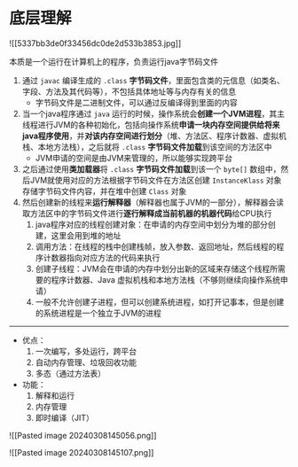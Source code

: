 # 底层理解

![[5337bb3de0f33456dc0de2d533b3853.jpg]]

本质是一个运行在计算机上的程序，负责运行java字节码文件

1. 通过 `javac` 编译生成的 `.class` **字节码文件**，里面包含类的元信息（如类名、字段、方法及其代码等），不包括具体地址等与内存有关的信息
	* 字节码文件是二进制文件，可以通过反编译得到里面的内容
2. 当一个java程序通过 `java` 运行的时候，操作系统会**创建一个JVM进程**，其主线程进行JVM的各种初始化，包括向操作系统**申请一块内存空间提供给将来java程序使用**，并**对该内存空间进行划分**（堆、方法区、程序计数器、虚拟机栈、本地方法栈），之后就将 `.class` **字节码文件加载**到该空间的方法区中
	* JVM申请的空间是由JVM来管理的，所以能够实现跨平台
3. 之后通过使用**类加载器**将 `.class` **字节码文件加载**到该一个 `byte[]` 数组中，然后JVM就使用对应的方法根据字节码文件在方法区创建 `InstanceKlass` 对象存储字节码文件内容，并在堆中创建 `Class` 对象
4. 然后创建新的线程来**运行解释器**（解释器也属于JVM的一部分），解释器会读取方法区中的字节码文件进行**逐行解释成当前机器的机器代码**给CPU执行
	1. java程序对应的线程创建对象：在申请的内存空间中划分为堆的部分创建，这里会用到堆的地址
	2. 调用方法：在线程的栈中创建栈帧，放入参数、返回地址，然后线程的程序计数器指向对应方法的代码来执行
	3. 创建子线程：JVM会在申请的内存中划分出新的区域来存储这个线程所需要的程序计数器、Java 虚拟机栈和本地方法栈（不够则继续向操作系统申请）
	4. 一般不允许创建子进程，但可以创建系统进程，如打开记事本，但是创建的系统进程是一个独立于JVM的进程

---

* 优点：
	1. 一次编写，多处运行，跨平台
	2. 自动内存管理、垃圾回收功能
	3. 多态（通过方法表）
* 功能：
	1. 解释和运行
	2. 内存管理
	3. 即时编译（JIT）


![[Pasted image 20240308145056.png]]

![[Pasted image 20240308145107.png]]